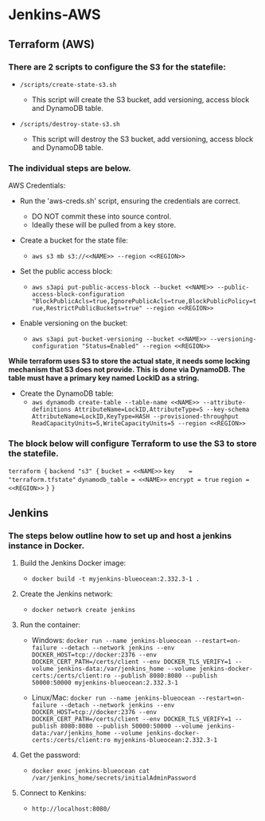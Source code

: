 # Jenkins-AWS

## Terraform (AWS)

### There are 2 scripts to configure the S3 for the statefile:
- `/scripts/create-state-s3.sh`
    - This script will create the S3 bucket, add versioning, access block and DynamoDB table.

- `/scripts/destroy-state-s3.sh`
    - This script will destroy the S3 bucket, add versioning, access block and DynamoDB table.

### The individual steps are below. 

AWS Credentials:
- Run the 'aws-creds.sh' script, ensuring the credentials are correct. 
    - DO NOT commit these into source control. 
    - Ideally these will be pulled from a key store. 

- Create a bucket for the state file:
    - `aws s3 mb s3://<<NAME>> --region <<REGION>>`

- Set the public access block:
    - `aws s3api put-public-access-block --bucket <<NAME>> --public-access-block-configuration "BlockPublicAcls=true,IgnorePublicAcls=true,BlockPublicPolicy=true,RestrictPublicBuckets=true" --region <<REGION>>`

- Enable versioning on the bucket:
    - `aws s3api put-bucket-versioning --bucket <<NAME>> --versioning-configuration "Status=Enabled" --region <<REGION>>`


**While terraform uses S3 to store the actual state, it needs some locking mechanism that S3 does not provide. This is done via DynamoDB. The table must have a primary key named LockID as a string.**

- Create the DynamoDB table:
    - `aws dynamodb create-table --table-name <<NAME>> --attribute-definitions AttributeName=LockID,AttributeType=S --key-schema AttributeName=LockID,KeyType=HASH --provisioned-throughput ReadCapacityUnits=5,WriteCapacityUnits=5 --region <<REGION>>`


### The block below will configure Terraform to use the S3 to store the statefile. 

`terraform {`
  `backend "s3" {`
    `bucket = <<NAME>>`
    `key    = "terraform.tfstate"`
    `dynamodb_table = <<NAME>>`
    `encrypt = true`
    `region = <<REGION>>`
  `}`
`}`

## Jenkins

### The steps below outline how to set up and host a jenkins instance in Docker. 

1. Build the Jenkins Docker image:
    - `docker build -t myjenkins-blueocean:2.332.3-1 .`

2. Create the Jenkins network:
    - `docker network create jenkins`

3. Run the container:
    - Windows: `docker run --name jenkins-blueocean --restart=on-failure --detach --network jenkins --env DOCKER_HOST=tcp://docker:2376 --env DOCKER_CERT_PATH=/certs/client --env DOCKER_TLS_VERIFY=1 --volume jenkins-data:/var/jenkins_home --volume jenkins-docker-certs:/certs/client:ro --publish 8080:8080 --publish 50000:50000 myjenkins-blueocean:2.332.3-1`

    - Linux/Mac: `docker run --name jenkins-blueocean --restart=on-failure --detach --network jenkins --env DOCKER_HOST=tcp://docker:2376 --env DOCKER_CERT_PATH=/certs/client --env DOCKER_TLS_VERIFY=1 --publish 8080:8080 --publish 50000:50000 --volume jenkins-data:/var/jenkins_home --volume jenkins-docker-certs:/certs/client:ro myjenkins-blueocean:2.332.3-1`

4. Get the password:
    - `docker exec jenkins-blueocean cat /var/jenkins_home/secrets/initialAdminPassword`

5. Connect to Kenkins:
    - `http://localhost:8080/`